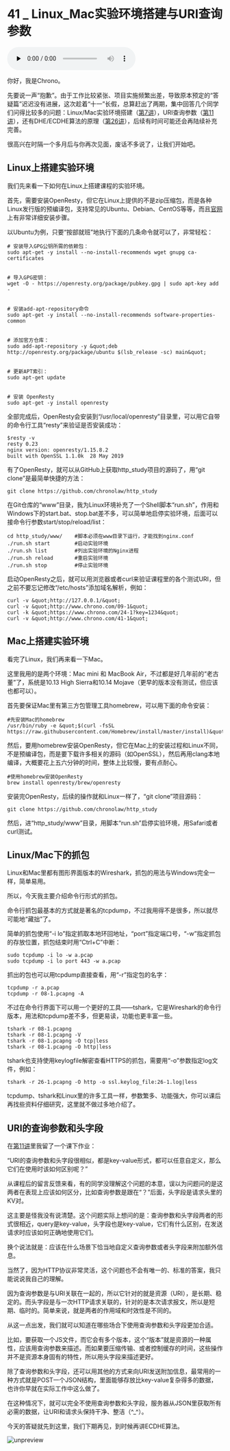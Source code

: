 # 41 _ Linux_Mac实验环境搭建与URI查询参数

<audio id="audio" title="41 | Linux/Mac实验环境搭建与URI查询参数" controls="" preload="none"><source id="mp3" src="https://static001.geekbang.org/resource/audio/53/09/53387d0bb500b74eea2e2b8ca622d009.mp3"></audio>

你好，我是Chrono。

先要说一声“抱歉”。由于工作比较紧张、项目实施频繁出差，导致原本预定的“答疑篇”迟迟没有进展，这次趁着“十一”长假，总算赶出了两期，集中回答几个同学们问得比较多的问题：Linux/Mac实验环境搭建（[第7讲](https://time.geekbang.org/column/article/100124)），URI查询参数（[第11讲](https://time.geekbang.org/column/article/102008)），还有DHE/ECDHE算法的原理（[第26讲](https://time.geekbang.org/column/article/110354)），后续有时间可能还会再陆续补充完善。

很高兴在时隔一个多月后与你再次见面，废话不多说了，让我们开始吧。

## Linux上搭建实验环境

我们先来看一下如何在Linux上搭建课程的实验环境。

首先，需要安装OpenResty，但它在Linux上提供的不是zip压缩包，而是各种Linux发行版的预编译包，支持常见的Ubuntu、Debian、CentOS等等，而且[官网](http://openresty.org/cn/linux-packages.html)上有非常详细安装步骤。

以Ubuntu为例，只要“按部就班”地执行下面的几条命令就可以了，非常轻松：

```
# 安装导入GPG公钥所需的依赖包：
sudo apt-get -y install --no-install-recommends wget gnupg ca-certificates


# 导入GPG密钥：
wget -O - https://openresty.org/package/pubkey.gpg | sudo apt-key add -


# 安装add-apt-repository命令
sudo apt-get -y install --no-install-recommends software-properties-common


# 添加官方仓库：
sudo add-apt-repository -y &quot;deb http://openresty.org/package/ubuntu $(lsb_release -sc) main&quot;


# 更新APT索引：
sudo apt-get update


# 安装 OpenResty
sudo apt-get -y install openresty

```

全部完成后，OpenResty会安装到“/usr/local/openresty”目录里，可以用它自带的命令行工具“resty”来验证是否安装成功：

```
$resty -v
resty 0.23
nginx version: openresty/1.15.8.2
built with OpenSSL 1.1.0k  28 May 2019

```

有了OpenResty，就可以从GitHub上获取http_study项目的源码了，用“git clone”是最简单快捷的方法：

```
git clone https://github.com/chronolaw/http_study

```

在Git仓库的“www”目录，我为Linux环境补充了一个Shell脚本“run.sh”，作用和Windows下的start.bat、stop.bat差不多，可以简单地启停实验环境，后面可以接命令行参数start/stop/reload/list：

```
cd http_study/www/    #脚本必须在www目录下运行，才能找到nginx.conf
./run.sh start        #启动实验环境
./run.sh list         #列出实验环境的Nginx进程
./run.sh reload       #重启实验环境
./run.sh stop         #停止实验环境

```

启动OpenResty之后，就可以用浏览器或者curl来验证课程里的各个测试URI，但之前不要忘记修改“/etc/hosts”添加域名解析，例如：

```
curl -v &quot;http://127.0.0.1/&quot;
curl -v &quot;http://www.chrono.com/09-1&quot;
curl -k &quot;https://www.chrono.com/24-1?key=1234&quot;
curl -v &quot;http://www.chrono.com/41-1&quot;

```

## Mac上搭建实验环境

看完了Linux，我们再来看一下Mac。

这里我用的是两个环境：Mac mini 和 MacBook Air，不过都是好几年前的“老古董”了，系统是10.13 High Sierra和10.14 Mojave（更早的版本没有测试，但应该也都可以）。

首先要保证Mac里有第三方包管理工具homebrew，可以用下面的命令安装：

```
#先安装Mac的homebrew
/usr/bin/ruby -e &quot;$(curl -fsSL https://raw.githubusercontent.com/Homebrew/install/master/install)&quot;

```

然后，要用homebrew安装OpenResty，但它在Mac上的安装过程和Linux不同，不是预编译包，而是要下载许多相关的源码（如OpenSSL），然后再用clang本地编译，大概要花上五六分钟的时间，整体上比较慢，要有点耐心。

```
#使用homebrew安装OpenResty
brew install openresty/brew/openresty

```

安装完OpenResty，后续的操作就和Linux一样了，“git clone”项目源码：

```
git clone https://github.com/chronolaw/http_study

```

然后，进“http_study/www”目录，用脚本“run.sh”启停实验环境，用Safari或者curl测试。

## Linux/Mac下的抓包

Linux和Mac里都有图形界面版本的Wireshark，抓包的用法与Windows完全一样，简单易用。

所以，今天我主要介绍命令行形式的抓包。

命令行抓包最基本的方式就是著名的tcpdump，不过我用得不是很多，所以就尽可能地“藏拙”了。

简单的抓包使用“-i lo”指定抓取本地环回地址，“port”指定端口号，“-w”指定抓包的存放位置，抓包结束时用“Ctrl+C”中断：

```
sudo tcpdump -i lo -w a.pcap
sudo tcpdump -i lo port 443 -w a.pcap

```

抓出的包也可以用tcpdump直接查看，用“-r”指定包的名字：

```
tcpdump -r a.pcap 
tcpdump -r 08-1.pcapng -A

```

不过在命令行界面下可以用一个更好的工具——tshark，它是Wireshark的命令行版本，用法和tcpdump差不多，但更易读，功能也更丰富一些。

```
tshark -r 08-1.pcapng 
tshark -r 08-1.pcapng -V
tshark -r 08-1.pcapng -O tcp|less
tshark -r 08-1.pcapng -O http|less

```

tshark也支持使用keylogfile解密查看HTTPS的抓包，需要用“-o”参数指定log文件，例如：

```
tshark -r 26-1.pcapng -O http -o ssl.keylog_file:26-1.log|less

```

tcpdump、tshark和Linux里的许多工具一样，参数繁多、功能强大，你可以课后再找些资料仔细研究，这里就不做过多地介绍了。

## URI的查询参数和头字段

在[第11讲](https://time.geekbang.org/column/article/102008)里我留了一个课下作业：

“URI的查询参数和头字段很相似，都是key-value形式，都可以任意自定义，那么它们在使用时该如何区别呢？”

从课程后的留言反馈来看，有的同学没理解这个问题的本意，误以为问题问的是这两者在表现上应该如何区分，比如查询参数是跟在“？”后面，头字段是请求头里的KV对。

这主要是怪我没有说清楚。这个问题实际上想问的是：查询参数和头字段两者的形式很相近，query是key-value，头字段也是key-value，它们有什么区别，在发送请求时应该如何正确地使用它们。

换个说法就是：应该在什么场景下恰当地自定义查询参数或者头字段来附加额外信息。

当然了，因为HTTP协议非常灵活，这个问题也不会有唯一的、标准的答案，我只能说说我自己的理解。

因为查询参数是与URI关联在一起的，所以它针对的就是资源（URI），是长期、稳定的。而头字段是与一次HTTP请求关联的，针对的是本次请求报文，所以是短期、临时的。简单来说，就是两者的作用域和时效性是不同的。

从这一点出发，我们就可以知道在哪些场合下使用查询参数和头字段更加合适。

比如，要获取一个JS文件，而它会有多个版本，这个“版本”就是资源的一种属性，应该用查询参数来描述。而如果要压缩传输、或者控制缓存的时间，这些操作并不是资源本身固有的特性，所以用头字段来描述更好。

除了查询参数和头字段，还可以用其他的方式来向URI发送附加信息，最常用的一种方式就是POST一个JSON结构，里面能够存放比key-value复杂得多的数据，也许你早就在实际工作中这么做了。

在这种情况下，就可以完全不使用查询参数和头字段，服务器从JSON里获取所有必需的数据，让URI和请求头保持干净、整洁（^_^）。

今天的答疑就先到这里，我们下期再见，到时候再讲ECDHE算法。

<img src="https://static001.geekbang.org/resource/image/c1/f9/c17f3027ba3cfb45e391107a8cf04cf9.png" alt="unpreview">


